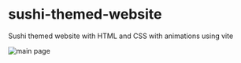 # sushi-themed-website
 Sushi themed website with HTML and CSS with animations using vite

![main page](https://github.com/user-attachments/assets/f7eb96ff-0448-4a49-9136-44a1923ae2bc)
